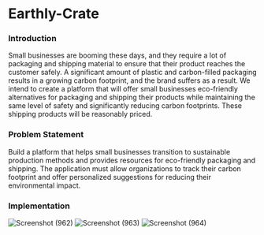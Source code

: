 # Earthly-Crate
<h3>Introduction</h3>
Small businesses are booming these days, and they require a lot of packaging and shipping material to ensure that their product reaches the customer safely. 
A significant amount of plastic and carbon-filled packaging results in a growing carbon footprint, and the brand suffers as a result.
We intend to create a platform that will offer small businesses eco-friendly alternatives for packaging and shipping their products while maintaining the same level of safety and significantly reducing carbon footprints.
These shipping products will be reasonably priced.

<h3>Problem Statement</h3>
Build a platform that helps small businesses transition to sustainable production methods and provides resources for eco-friendly packaging and shipping. The application must allow organizations to track their carbon footprint and offer personalized suggestions for reducing their environmental impact.

<h3>Implementation</h3>

![Screenshot (962)](https://user-images.githubusercontent.com/100609372/229201116-816b876a-fff5-493a-923e-a16209fef9c4.png)
![Screenshot (963)](https://user-images.githubusercontent.com/100609372/229201448-538d03f7-ffd1-4aa6-989c-17bd904fe6a4.png)
![Screenshot (964)](https://user-images.githubusercontent.com/100609372/229201465-edd0bc22-89e7-4f60-b9a9-a775c8ca476b.png)
